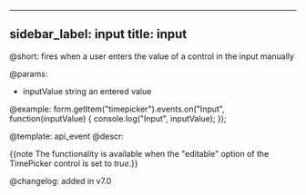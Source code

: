 
---
sidebar_label: input
title: input
---          

@short: fires when a user enters the value of a control in the input manually
 

@params:
- inputValue        string  an entered value


@example:
form.getItem("timepicker").events.on("Input", function(inputValue) {
    console.log("Input", inputValue);
});


@template: api_event
@descr:

{{note The functionality is available when the "editable" option of the TimePicker control is set to *true*.}}

@changelog: added in v7.0
